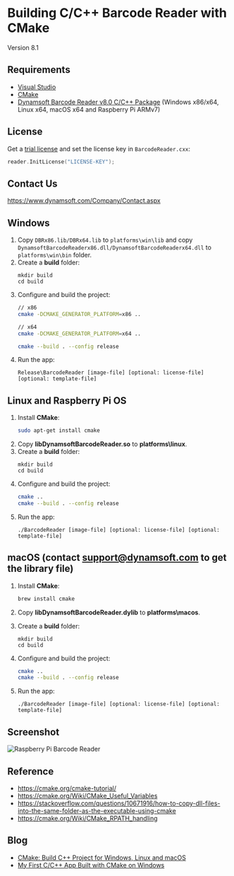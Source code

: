 # Building C/C++ Barcode Reader with CMake

Version 8.1

## Requirements
- [Visual Studio](https://www.visualstudio.com/downloads/)
- [CMake](https://cmake.org/download/)
- [Dynamsoft Barcode Reader v8.0 C/C++ Package](https://www.dynamsoft.com/barcode-reader/downloads) (Windows x86/x64, Linux x64, macOS x64 and Raspberry Pi ARMv7)

## License
Get a [trial license](https://www.dynamsoft.com/customer/license/trialLicense) and set the license key in `BarcodeReader.cxx`:

```cpp
reader.InitLicense("LICENSE-KEY");
```

## Contact Us
https://www.dynamsoft.com/Company/Contact.aspx

## Windows
1. Copy `DBRx86.lib/DBRx64.lib` to `platforms\win\lib` and copy `DynamsoftBarcodeReaderx86.dll/DynamsoftBarcodeReaderx64.dll` to `platforms\win\bin` folder.
2. Create a **build** folder:
    ```
    mkdir build
    cd build
    ```
3. Configure and build the project:
    ```bash
    // x86
    cmake -DCMAKE_GENERATOR_PLATFORM=x86 ..

    // x64
    cmake -DCMAKE_GENERATOR_PLATFORM=x64 ..
    
    cmake --build . --config release
    ```
6. Run the app:
    ```
    Release\BarcodeReader [image-file] [optional: license-file] [optional: template-file]
    ```

## Linux and Raspberry Pi OS
1. Install **CMake**:
    ```bash
    sudo apt-get install cmake
    ```
2. Copy **libDynamsoftBarcodeReader.so** to **platforms\linux**.
3. Create a **build** folder:
    ```
    mkdir build
    cd build
    ```
4. Configure and build the project:
    ```bash
    cmake ..
    cmake --build . --config release 
    ```
5. Run the app:
    ```
    ./BarcodeReader [image-file] [optional: license-file] [optional: template-file]
    ```

## macOS (contact support@dynamsoft.com to get the library file)
1. Install **CMake**:
    ```bash
    brew install cmake
    ```
2. Copy **libDynamsoftBarcodeReader.dylib** to **platforms\macos**.
3. Create a **build** folder:

    ```
    mkdir build
    cd build
    ```

4. Configure and build the project:

    ```bash
    cmake ..
    cmake --build . --config release 
    ```

5. Run the app:

    ```
    ./BarcodeReader [image-file] [optional: license-file] [optional: template-file]
    ```

## Screenshot

![Raspberry Pi Barcode Reader](https://www.codepool.biz/wp-content/uploads/2016/03/rpi_dbr_result.png)

## Reference
* https://cmake.org/cmake-tutorial/
* https://cmake.org/Wiki/CMake_Useful_Variables
* https://stackoverflow.com/questions/10671916/how-to-copy-dll-files-into-the-same-folder-as-the-executable-using-cmake
* https://cmake.org/Wiki/CMake_RPATH_handling

## Blog
* [CMake: Build C++ Project for Windows, Linux and macOS](http://www.codepool.biz/cmake-cc-windows-linux-macos.html)
* [My First C/C++ App Built with CMake on Windows](http://www.codepool.biz/cc-barcode-app-cmake-windows.html)
